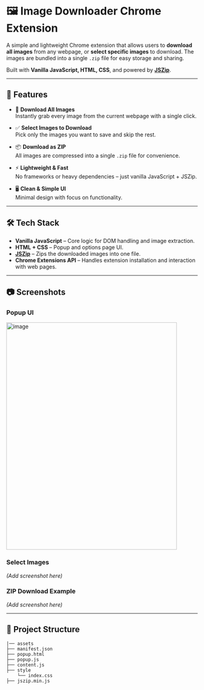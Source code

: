 # 🖼️ Image Downloader Chrome Extension

A simple and lightweight Chrome extension that allows users to **download all images** from any webpage, or **select specific images** to download. The images are bundled into a single `.zip` file for easy storage and sharing.

Built with **Vanilla JavaScript, HTML, CSS**, and powered by **[JSZip](https://stuk.github.io/jszip/)**.

---

## 🚀 Features

- 🔽 **Download All Images**  
  Instantly grab every image from the current webpage with a single click.

- ✅ **Select Images to Download**  
  Pick only the images you want to save and skip the rest.

- 📦 **Download as ZIP**  
  All images are compressed into a single `.zip` file for convenience.

- ⚡ **Lightweight & Fast**  
  No frameworks or heavy dependencies – just vanilla JavaScript + JSZip.

- 🖥️ **Clean & Simple UI**  
  Minimal design with focus on functionality.

---

## 🛠️ Tech Stack

- **Vanilla JavaScript** – Core logic for DOM handling and image extraction.
- **HTML + CSS** – Popup and options page UI.
- **[JSZip](https://stuk.github.io/jszip/)** – Zips the downloaded images into one file.
- **Chrome Extensions API** – Handles extension installation and interaction with web pages.

---

## 📷 Screenshots

### Popup UI
<img width="449" height="597" alt="image" src="https://github.com/user-attachments/assets/1b580b20-4023-4060-9613-b2378056eea7" />


### Select Images
*(Add screenshot here)*

### ZIP Download Example
*(Add screenshot here)*

---

## 📂 Project Structure
```
|── assets
├── manifest.json 
├── popup.html 
├── popup.js 
├── content.js 
├── style
    └── index.css
├── jszip.min.js
